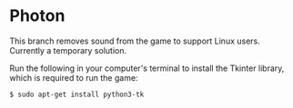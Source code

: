# Photon

This branch removes sound from the game to support Linux users. Currently a temporary solution.

Run the following in your computer's terminal to install the Tkinter library, which is required to run the game:

```bash
$ sudo apt-get install python3-tk
```